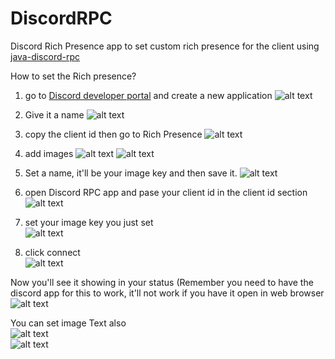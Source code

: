 # DiscordRPC
Discord Rich Presence app to set custom rich presence for the client using [java-discord-rpc](https://github.com/MinnDevelopment/java-discord-rpc)

How to set the Rich presence?
1. go to [Discord developer portal](https://discord.com/developers/applications) and create a new application
![alt text](https://www.dropbox.com/s/cy4a9y81gy3bdrd/1.png?raw=1)

2. Give it a name
![alt text](https://www.dropbox.com/s/o5zcytoegjian3j/2.png?raw=1)

3. copy the client id then go to Rich Presence
![alt text](https://www.dropbox.com/s/w3kzphc8h2cokxc/3.png?raw=1)

4. add images 
![alt text](https://www.dropbox.com/s/in8lehqmy0aquvb/4.png?raw=1)
![alt text](https://www.dropbox.com/s/6ica3gp7npfbh4j/5.png?raw=1)

5. Set a name, it'll be your image key and then save it.
![alt text](https://www.dropbox.com/s/7sk827j97k5qv9h/6.png?raw=1)

6. open Discord RPC app and pase your client id in the client id section  
![alt text](https://www.dropbox.com/s/aqfb1w4b767mtnp/7.png?raw=1)

7. set your image key you just set  
![alt text](https://www.dropbox.com/s/vg068x14jjz8g0e/8.png?raw=1)

8. click connect  
![alt text](https://www.dropbox.com/s/waz24uedyh9bi0f/9.png?raw=1)

Now you'll see it showing in your status (Remember you need to have the discord app for this to work, it'll not work if you have it open in web browser  
![alt text](https://www.dropbox.com/s/930jt9xqze29blb/10.png?raw=1)

You can set image Text also  
![alt text](https://www.dropbox.com/s/8s1fnnzke6pwwr7/11.png?raw=1)  
![alt text](https://www.dropbox.com/s/t9ifgpepayxcv8q/12.png?raw=1)
